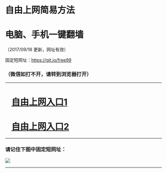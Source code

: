 ﻿# 自由上网简易方法

# 电脑、手机一键翻墙

（2017/09/18 更新，网址有效）

固定短网址：https://git.io/free99

### （微信如打不开，请转到浏览器打开）


***





# &nbsp;&nbsp; <a href="http://ft748629522.fwq-tz1005.info/fwqtz01.html?t=091800112934 " target="_blank">自由上网入口1</a>
# &nbsp;&nbsp; <a href="http://ft1195822409.fwq-tz1006.info/fwqtz02.html?t=09180011674 " target="_blank">自由上网入口2</a>
***

### 请记住下图中固定短网址：

<img src="https://s3-us-west-2.amazonaws.com/fwq-1001/yjfq-20170905okok.png" /> 


***

